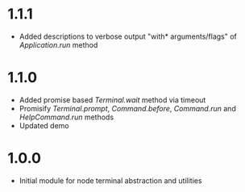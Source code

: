 # 1.1.1
 - Added descriptions to verbose output "with* arguments/flags" of *Application.run* method

# 1.1.0
 - Added promise based *Terminal.wait* method via timeout 
 - Promisify *Terminal.prompt*, *Command.before*, *Command.run* and *HelpCommand.run* methods
 - Updated demo

# 1.0.0
 - Initial module for node terminal abstraction and utilities
